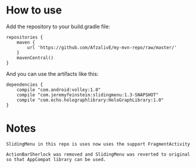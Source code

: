 How to use
==========

Add the repository to your build.gradle file:

    repositories {
        maven {
            url 'https://github.com/AfzalivE/my-mvn-repo/raw/master/'
        }
        mavenCentral()
    }

And you can use the artifacts like this:

    dependencies {
        compile "com.android:volley:1.0"
        compile "com.jeremyfeinstein:slidingmenu:1.3-SNAPSHOT"
        compile "com.echo.holographlibrary:HoloGraphLibrary:1.0"
    }

Notes
======
    SlidingMenu in this repo is uses now uses the support FragmentActivity

    ActionBarSherlock was removed and SlidingMenu was reverted to original so that AppCompat library can be used.

